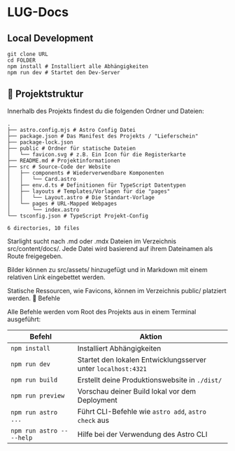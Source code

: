 # LUG-Docs

## Local Development

```shell
git clone URL
cd FOLDER
npm install # Installiert alle Abhängigkeiten
npm run dev # Startet den Dev-Server
```

## 🚀 Projektstruktur

Innerhalb des Projekts findest du die folgenden Ordner und Dateien:

```shell
.
├── astro.config.mjs # Astro Config Datei
├── package.json # Das Manifest des Projekts / "Lieferschein"
├── package-lock.json
├── public # Ordner für statische Dateien
│   └── favicon.svg # z.B. Ein Icon für die Registerkarte
├── README.md # Projektinformationen
├── src # Source-Code der Website
│   ├── components # Wiederverwendbare Komponenten
│   │   └── Card.astro
│   ├── env.d.ts # Definitionen für TypeScript Datentypen
│   ├── layouts # Templates/Vorlagen für die "pages"
│   │   └── Layout.astro # Die Standart-Vorlage
│   └── pages # URL-Mapped Webpages
│       └── index.astro
└── tsconfig.json # TypeScript Projekt-Config

6 directories, 10 files
```

Starlight sucht nach .md oder .mdx Dateien im Verzeichnis src/content/docs/. Jede Datei wird basierend auf ihrem Dateinamen als Route freigegeben.

Bilder können zu src/assets/ hinzugefügt und in Markdown mit einem relativen Link eingebettet werden.

Statische Ressourcen, wie Favicons, können im Verzeichnis public/ platziert werden.
🧞 Befehle

Alle Befehle werden vom Root des Projekts aus in einem Terminal ausgeführt:

|Befehl|Aktion|
|---|---|
|`npm install`|Installiert Abhängigkeiten|
|`npm run dev`|Startet den lokalen Entwicklungsserver unter `localhost:4321`|
|`npm run build`|Erstellt deine Produktionswebsite in `./dist/`|
|`npm run preview`|Vorschau deiner Build lokal vor dem Deployment|
|`npm run astro ...`|Führt CLI-Befehle wie `astro add`, `astro check` aus|
|`npm run astro -- --help`|Hilfe bei der Verwendung des Astro CLI|
